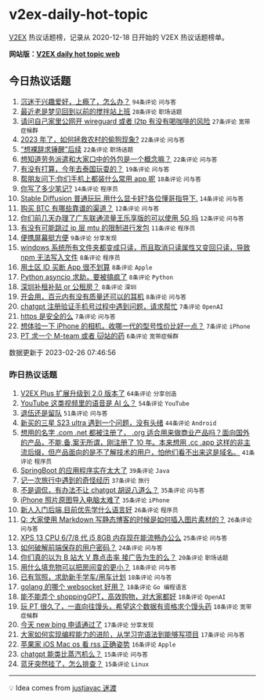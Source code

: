 # v2ex-daily-hot-topic

[V2EX](https://www.v2ex.com/) 热议话题榜，记录从 2020-12-18 日开始的 V2EX 热议话题榜单。

**网站版：[V2EX daily hot topic web](https://boojack.github.io/v2ex-daily-hot-topic-web/)**

## 今日热议话题

<!-- TODAY BEGIN -->

1. [沉迷于兴趣爱好，上瘾了，怎么办？](https://www.v2ex.com/t/919210) `94条评论` `问与答`
1. [最近老是梦见回到以前的搅拌站上班](https://www.v2ex.com/t/919209) `28条评论` `职场话题`
1. [请问自己家里公网开 wireguard 或者 l2tp 有没有喝咖啡的风险](https://www.v2ex.com/t/919218) `27条评论` `宽带症候群`
1. [2023 年了，如何拯救农村的偷狗现象?](https://www.v2ex.com/t/919241) `22条评论` `问与答`
1. [“想裸辞求锤醒”后续](https://www.v2ex.com/t/919216) `22条评论` `职场话题`
1. [想知道劳务派遣和大家口中的外包是一个概念嘛？](https://www.v2ex.com/t/919213) `22条评论` `问与答`
1. [有没有打算，今年去泰国玩耍的？](https://www.v2ex.com/t/919226) `19条评论` `问与答`
1. [帮朋友问下:你们手机上都装什么常用 app 呢](https://www.v2ex.com/t/919219) `18条评论` `问与答`
1. [你写了多少笔记?](https://www.v2ex.com/t/919258) `14条评论` `程序员`
1. [Stable Diffusion 普通玩玩,用什么显卡好?各位懂哥指导下.](https://www.v2ex.com/t/919223) `14条评论` `问与答`
1. [购买 BTC 有哪些靠谱的渠道？](https://www.v2ex.com/t/919214) `12条评论` `问与答`
1. [你们前几天办理了广东联通流量王乐享版的可以使用 5G 吗](https://www.v2ex.com/t/919212) `12条评论` `问与答`
1. [有没有可能跳过 ip 层 mtu 的限制进行发包](https://www.v2ex.com/t/919230) `11条评论` `程序员`
1. [便携屏幕挺方便](https://www.v2ex.com/t/919255) `9条评论` `分享发现`
1. [windows 系统所有文件夹都变成只读，而且取消只读属性又变回只读，导致 npm 无法写入文件](https://www.v2ex.com/t/919254) `8条评论` `程序员`
1. [用土区 ID 买断 App 很不划算](https://www.v2ex.com/t/919251) `8条评论` `Apple`
1. [Python asyncio 求助，要被搞疯了](https://www.v2ex.com/t/919246) `8条评论` `Python`
1. [深圳补租补贴 or 公租房？](https://www.v2ex.com/t/919235) `8条评论` `深圳`
1. [开会用，百元内有没有质量还可以的耳机](https://www.v2ex.com/t/919220) `8条评论` `问与答`
1. [chatgpt 注册验证手机号过程中遇到问题，请求帮忙](https://www.v2ex.com/t/919247) `7条评论` `OpenAI`
1. [https 是安全的么](https://www.v2ex.com/t/919243) `7条评论` `问与答`
1. [想体验一下 iPhone 的相机，收哪一代的型号性价比好一点？](https://www.v2ex.com/t/919239) `7条评论` `iPhone`
1. [PT 求一个 M-team 或者 🐱站的药](https://www.v2ex.com/t/919265) `6条评论` `宽带症候群`

数据更新于 2023-02-26 07:46:56

<!-- TODAY END -->

### 昨日热议话题

<!-- YESTERDAY BEGIN -->

1. [V2EX Plus 扩展升级到 2.0 版本了](https://www.v2ex.com/t/919083) `64条评论` `分享创造`
1. [YouTube 这类视频里的语音是 AI 么？](https://www.v2ex.com/t/919096) `54条评论` `YouTube`
1. [退伍还是留队](https://www.v2ex.com/t/919165) `51条评论` `问与答`
1. [新买的三星 S23 ultra 遇到一个问题，没有头绪](https://www.v2ex.com/t/919070) `44条评论` `Android`
1. [想用的名字 .com .net 都被注册了， .org 适合用来做商业产品吗？面向国外的产品，不能,备,案无所谓，刚注册了 10 年。本来想用 .cc .app 这样的非主流后缀，但产品面向的是不了解技术的用户，怕他们看不出来这是域名。](https://www.v2ex.com/t/919144) `41条评论` `程序员`
1. [SpringBoot 的应用程序实在太大了](https://www.v2ex.com/t/919133) `39条评论` `Java`
1. [记一次旅行中遇到的奇怪经历](https://www.v2ex.com/t/919054) `37条评论` `旅行`
1. [不是调侃，有办法不让 chatgpt 胡说八道么？](https://www.v2ex.com/t/919068) `35条评论` `问与答`
1. [iPhone 照片原图导入电脑太难了](https://www.v2ex.com/t/919091) `35条评论` `iPhone`
1. [新人入门后端,目前优先学什么语言好](https://www.v2ex.com/t/919163) `26条评论` `程序员`
1. [Q: 大家使用 Markdown 写静态博客的时候是如何插入图片素材的？](https://www.v2ex.com/t/919130) `26条评论` `问与答`
1. [XPS 13 CPU 6/7/8 代 i5 8GB 内存现在能流畅办公么](https://www.v2ex.com/t/919131) `25条评论` `问与答`
1. [如何破解前端保存的用户密码？](https://www.v2ex.com/t/919150) `24条评论` `问与答`
1. [你们真的以为 B 站大 V 靠点击率 接广告为生的么？](https://www.v2ex.com/t/919176) `20条评论` `职场话题`
1. [用什么填充物可以把房间变的更小？](https://www.v2ex.com/t/919181) `18条评论` `问与答`
1. [已有驾照，求助新手学车/用车计划](https://www.v2ex.com/t/919151) `18条评论` `问与答`
1. [golang 的哪个 websocket 好用？](https://www.v2ex.com/t/919140) `18条评论` `Go 编程语言`
1. [能不能弄个 shoppingGPT，高效购物，对大家都好](https://www.v2ex.com/t/919077) `18条评论` `OpenAI`
1. [玩 PT 很久了，一直向往馒头，希望这个数据有资格求个馒头药](https://www.v2ex.com/t/919059) `18条评论` `宽带症候群`
1. [今天 new bing 申请通过了](https://www.v2ex.com/t/919122) `17条评论` `分享发现`
1. [大家如何实现编程能力的进阶，从学习完语法到能够写项目](https://www.v2ex.com/t/919109) `17条评论` `问与答`
1. [苹果家 iOS Mac os 看 rss 正确姿势](https://www.v2ex.com/t/919087) `16条评论` `Apple`
1. [chatgpt 能类比蒸汽机么？](https://www.v2ex.com/t/919191) `15条评论` `问与答`
1. [蓝牙突然挂了，怎么排查？](https://www.v2ex.com/t/919102) `15条评论` `Linux`

<!-- YESTERDAY END -->

---

💡 Idea comes from [justjavac 迷渡](https://github.com/justjavac/)

